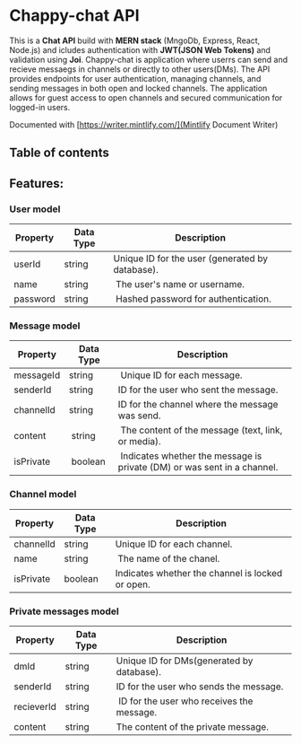 # Chappy-chat API

This is a **Chat API** build with  **MERN stack** (MngoDb, Express, React, Node.js) and icludes authentication with **JWT(JSON Web Tokens)** and validation using **Joi**. Chappy-chat is application where userrs can send and recieve messaegs in channels or directly to other users(DMs). The API provides endpoints for user authentication, managing channels, and sending messages in both open and locked channels. The application allows for guest access to open channels and secured communication for logged-in users.

Documented with [https://writer.mintlify.com/](Mintlify Document Writer)

## Table of contents

## Features:



### User model 

| Property | Data Type | Description |
| --- | --- | --- |
| userId | string | Unique ID for the user (generated by database). |
| name | string | The user's name or username. |
| password | string | Hashed password for authentication. |

### Message model 

| Property | Data Type | Description |
| --- | --- | --- |
| messageId | string | Unique ID for each message. | 
| senderId | string | ID for the user who sent the message. |
| channelId | string | ID for the channel where the message was send. |
| content | string | The content of the message (text, link, or media). |
| isPrivate | boolean | Indicates whether the message is private (DM) or was sent in a channel. |

### Channel model

| Property | Data Type | Description |
| --- | --- | --- |
| channelId | string | Unique ID for each channel. | 
| name | string | The name of the chanel. |
| isPrivate | boolean | Indicates whether the channel is locked or open. |


### Private messages model

| Property | Data Type | Description |
| --- | --- | --- |
| dmId | string | Unique ID for DMs(generated by database). |
| senderId | string | ID for the user who sends the message. |
| recieverId | string | ID for the user who receives the message. |
| content | string | The content of the private message. |

